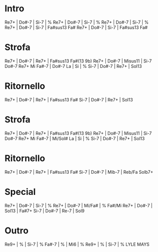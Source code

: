 # Intro
Re7+ | Do#-7 | Si-7 | %
Re7+ | Do#-7 | Si-7 | %
Re7+ | Do#-7 | Si-7 | %
Re7+ | Do#-7 | Si-7 | Fa#sus13 Fa#
Re7+ | Do#-7 | Si-7 | Fa#sus13 Fa#
# Strofa
Re7+ | Do#-7 | Re7+ | Fa#sus13 Fa#(13 9b)
Re7+ | Do#-7 | Misus11 | Si-7 Do#-7 Re7+ Mi
Fa#-7 | Do#-7 La | Si | %
Si-7 | Do#-7 | Re7+ | Sol13
# Ritornello
Re7+ | Do#-7 | Re7+ | Fa#sus13 Fa#
Si-7 | Do#-7 | Re7+ | Sol13
# Strofa
Re7+ | Do#-7 | Re7+ | Fa#sus13 Fa#(13 9b)
Re7+ | Do#-7 | Misus11 | Si-7 Do#-7 Re7+ Mi
Fa#-7 | Mi/Sol# La | Si | %
Si-7 | Do#-7 | Re7+ | Sol13
# Ritornello
Re7+ | Do#-7 | Re7+ | Fa#sus13 Fa#
Si-7 | Do#-7 | Mib-7 | Reb/Fa Solb7+
# Special
Re7+ | Do#-7 | Si-7 | %
Re7+ | Do#-7 | Mi/Fa# | % Fa#/Mi
Re7+ | Do#-7 | Sol13 | Fa#7+
Si-7 | Do#-7 | Re-7 | Sol9
# Outro
Re9+ | % | Si-7 | %
Fa#-7 | % | Mi6 | %
Re9+ | % | Si-7 | %
LYLE MAYS